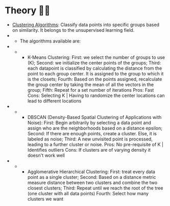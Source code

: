 # Theory ✍🏻
- [Clustering Algorithms](https://towardsdatascience.com/the-5-clustering-algorithms-data-scientists-need-to-know-a36d136ef68): Classify data points into specific groups based on similarity. It belongs to the unsupervised learning field.
- - The algorithms available are:
- - - K-Means Clustering:
    First: we select the number of groups to use (K);
    Second: we initialize the center points of the groups;
    Third: each datapoint is classified by calculating the distance from the point to each group center. It is assigned to the group to which it is the closets;
    Fourth: Based on the points assigned, recalculate the group center by taking the mean of all the vectors in the group;
    Fifth: Repeat for a set number of iterations
    Pros: Fast
    Cons: Selecting K | Having to randomize the center locations can lead to different locations
- - - DBSCAN (Density-Based Spatial Clustering of Applications with Noise):
    First: Begin arbitrarily by selecting a data point and assign who are the neighborhoods based on a distance epsilon;
    Second: If there are enough points, create a cluster. Else, it is labeled as noise;
    Third: A new unvisited point is processed, leading to a further cluster or noise.
    Pros: No pre-requisite of K | Identifies outliers
    Cons: If clusters are of varying density it doesn't work well
 - - - Agglomerative Hierarchical Clustering:
    First: treat every data point as a single cluster;
    Second: Based on a distance metric measure distance between two clusters and combine the two closest clusters;
    Third: Repeat until we reach the root of the tree (one cluster with all data points)
    Fourth: Select how many clusters we want
  
